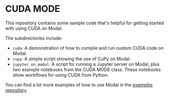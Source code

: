 # CUDA MODE

This repository contains some sample code that's helpful for getting started with using CUDA on Modal.

The subdirectories include:
- `cuda`: A demonstration of how to compile and run custom CUDA code on Modal.
- `cupy`: A simple script showing the use of CuPy on Modal.
- `jupyter_on_modal`: A script for running a Jupyter server on Modal, plus two example notebooks from the CUDA MODE class.
These notebooks show workflows for using CUDA from Python.

You can find a lot more examples of how to use Modal in the [examples repository](https://github.com/modal/modal-examples).
